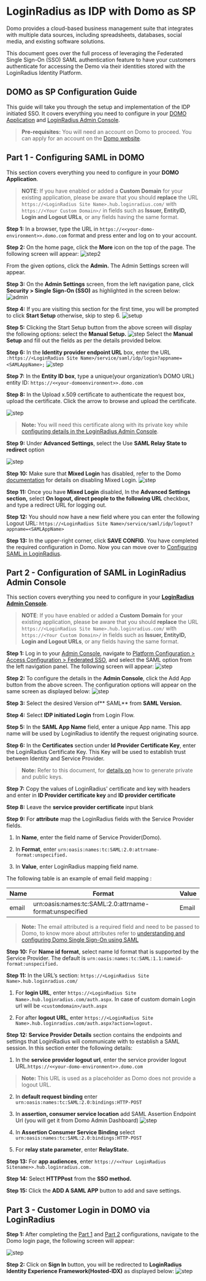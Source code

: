 # LoginRadius as IDP with Domo as SP

Domo provides a cloud-based business management suite that integrates with multiple data sources, including spreadsheets, databases, social media, and existing software solutions. 

This document goes over the full process of leveraging the Federated Single Sign-On (SSO) SAML authentication feature to have your customers authenticate for accessing the Demo via their identities stored with the LoginRadius Identity Platform. 

## DOMO as SP Configuration Guide

This guide will take you through the setup and implementation of the IDP initiated SSO. It covers everything you need to configure in your [DOMO Application](#partconfiguringsamlindomo1) and [LoginRadius Admin Console](#partconfigurationofsamlinloginradiusadminconsole2). 

>**Pre-requisites:** You will need an account on Domo to proceed. You can apply for an account on the [Domo website](https://www.domo.com/start/free?email=#/email).

## Part 1 - Configuring SAML in DOMO

This section covers everything you need to configure in your **DOMO Application**.

> **NOTE**: If you have enabled or added a **Custom Domain** for your existing application, please be aware that you should **replace** the URL `https://<LoginRadius Site Name>.hub.loginradius.com/` with `https://<Your Custom Domain>/`  in fields such as **Issuer, EntityID, Login and Logout URLs**, or any fields having the same format.

**Step 1:** In a browser, type the URL in  ```https://<<your-domo-environment>>.domo.com``` format and press enter and log on to your account.

**Step 2:** On the home page, click the **More** icon on the top of the page. 
The following screen will appear:
![step2](https://apidocs.lrcontent.com/images/Domo1_198625edfee40907985.68537091.png "step2")

From the given options, click the **Admin.** The Admin Settings screen will appear.

**Step 3:** On the **Admin Settings** screen, from the left navigation pane, click **Security > Single Sign-On (SSO)** as highlighted in the screen below:
![admin](https://apidocs.lrcontent.com/images/Domo2_134925edfeec0302850.57752864.png "settings")

**Step 4:** If you are visiting this section for the first time, you will be prompted to click **Start Setup** otherwise, skip to step 6. 
![setup](https://apidocs.lrcontent.com/images/Single-Sign-On-Wizard_181815c53776fb177c2-07778600_55855edfefd8400786.33779589.png "startup")

**Step 5:** Clicking the Start Setup button from the above screen will display the following options: select the **Manual Setup.**
![step](https://apidocs.lrcontent.com/images/domo5_276505edfefa47ae1b0.90285469.png "step")
Select the **Manual Setup** and fill out the fields as per the details provided below.

**Step 6:** In the **Identity provider endpoint URL** box, enter the URL ```:https://<LoginRadius Site Name>/service/saml/idp/login?appname=<SAMLAppName>;```
![step](https://apidocs.lrcontent.com/images/domo3_181055edfef01ed04f8.99702721.png "step")

**Step 7:** In the **Entity ID box**, type a unique(your organization’s DOMO URL) entity ID: ```https://<<your-domoenvironment>>.domo.com```

**Step 8:** In the Upload x.509 certificate to authenticate the request box, upload the certificate. Click the arrow to browse and upload the certificate.

![step](https://apidocs.lrcontent.com/images/domo8_21325edff4cd59f0a7.41212569.png "step")


>**Note:** You will need this certificate along with its private key while [configuring details in the LoginRadius Admin Console](#partconfigurationofsamlinloginradiusadminconsole2).

**Step 9:** Under **Advanced Settings**, select the Use **SAML Relay State to redirect** option

![step](https://apidocs.lrcontent.com/images/domo-9_271785edff573a57176.17310760.png "step")

**Step 10:** Make sure that **Mixed Login** has disabled, refer to the Domo [documentation](https://knowledge.domo.com/Administer/Implementing_Single_Sign-On/01Understanding_and_Configuring_Domo_Single_Sign-On_Using_SAML) for details on disabling Mixed Login.
![step](https://apidocs.lrcontent.com/images/domo10_156125edfffbf5ef533.26739098.png "step")

**Step 11:** Once you have **Mixed Login** disabled, In the **Advanced Settings section,** select **On logout, direct people to the following URL** checkbox, and type a redirect URL for logging out. 

**Step 12:** You should now have a new field where you can enter the following Logout URL: ```https://<LoginRadius Site Name>/service/saml/idp/logout?appname=<SAMLAppName>```

**Step 13:** In the upper-right corner, click **SAVE CONFIG**. 
You have completed the required configuration in Domo. Now you can move over to [Configuring SAML in LoginRadius](#partconfigurationofsamlinloginradiusadminconsole2).

## Part 2 - Configuration of SAML in LoginRadius Admin Console

This section covers everything you need to configure in your [**LoginRadius Admin Console**](https://adminconsole.loginradius.com/platform-configuration/access-configuration/federated-sso/saml).

> **NOTE**: If you have enabled or added a **Custom Domain** for your existing application, please be aware that you should **replace** the URL `https://<LoginRadius Site Name>.hub.loginradius.com/` with `https://<Your Custom Domain>/`  in fields such as **Issuer, EntityID, Login and Logout URLs**, or any fields having the same format.

**Step 1:** Log in to your [Admin Console](https://adminconsole.loginradius.com/), navigate to [Platform Configuration > Access Configuration > Federated SSO](https://adminconsole.loginradius.com/platform-configuration/access-configuration/federated-sso/saml), and select the SAML option from the left navigation panel.
The following screen will appear:
![step](https://apidocs.lrcontent.com/images/domo12_118315ee00d3d37caf6.89441810.png "step")

**Step 2:** To configure the details in the **Admin Console**, click the Add App button from the above screen. 
The configuration options will appear on the same screen as displayed below:
![step](https://apidocs.lrcontent.com/images/domo-13_259535ee01f66aa3454.17393706.png "step")

**Step 3:** Select the desired Version of** SAML** from **SAML Version.**

**Step 4:** Select **IDP initiated Login** from Login Flow.

**Step 5:** In the **SAML App Name** field, enter a unique App name. This app name will be used by LoginRadius to identify the request originating source.

**Step 6:** In the **Certificates** section under **Id Provider Certificate Key**, enter the LoginRadius Certificate Key. This Key will be used to establish trust between Identity and Service Provider.

>**Note:** Refer to this document, for [details on](https://www.loginradius.com/docs/single-sign-on/concept/saml-miscellaneous/certificate/) how to generate private and public keys.

**Step 7:** Copy the values of LoginRadius' certificate and key with headers and enter in **ID Provider certificate key** and **ID provider certificate**

**Step 8:** Leave the **service provider certificate** input blank 

**Step 9:** For **attribute** map the LoginRadius fields with the Service Provider fields.

   1.   In **Name**, enter the field name of Service Provider(Domo).

   2.   In **Format**, enter  ```urn:oasis:names:tc:SAML:2.0:attrname-format:unspecified.```

   3.   In **Value**, enter LoginRadius mapping field name.

The following table is an example of email field mapping : 

|Name|Format|Value|
|-------|---------|-------|
|email|urn:oasis:names:tc:SAML:2.0:attrname-format:unspecified| Email|

>**Note:** The email attributed is a required field and need to be passed to Domo, to know more about attributes refer to [understanding and configuring Domo Single Sign-On using SAML](https://knowledge.domo.com/Administer/Implementing_Single_Sign-On/01Understanding_and_Configuring_Domo_Single_Sign-On_Using_SAML)


**Step 10:** For **Name id format**, select name Id format that is supported by the Service Provider. The default is ```urn:oasis:names:tc:SAML:1.1:nameid-format:unspecified.```

**Step 11:** In the URL’s section: ```https://<LoginRadius Site Name>.hub.loginradius.com/```


1. For  **login URL**, enter  `https://<LoginRadius Site Name>.hub.loginradius.com/auth.aspx`.  In case of custom domain Login url will be `<customdomain>/auth.aspx`

2. For after **logout URL**, enter `https://<LoginRadius Site Name>.hub.loginradius.com/auth.aspx?action=logout.`

**Step 12:** **Service Provider Details** section contains the endpoints and settings that LoginRadius will communicate with to establish a SAML session. In this section enter the following details:

1. In the **service provider logout url**, enter the service provider logout URL.`https://<<your-domo-environment>>.domo.com`

 >**Note:** This URL is used as a placeholder as Domo does not provide a logout URL.

2. In  **default request binding** enter `urn:oasis:names:tc:SAML:2.0:bindings:HTTP-POST`

3. In **assertion, consumer service location** add SAML Assertion Endpoint Url (you will get it from Domo Admin Dashboard)
![step](https://apidocs.lrcontent.com/images/domo14_19195ee02492a33cf9.12228638.png "step")

4. In **Assertion Consumer Service Binding**   select ```urn:oasis:names:tc:SAML:2.0:bindings:HTTP-POST```

5. For **relay state parameter**, enter **RelayState.**


**Step 13:** For **app audiences**, enter ```https://<<Your LoginRadius Sitename>>.hub.loginradius.com.```

**Step 14:** Select **HTTPPost** from  the **SSO method.**

**Step 15:** Click the **ADD A SAML APP** button to add and save settings.

## Part 3 - Customer Login in DOMO via LoginRadius

**Step 1:** After completing the [Part 1](#partconfiguringsamlindomo1) and [Part 2](#partconfigurationofsamlinloginradiusadminconsole2)  configurations, navigate to the Domo login page, the following screen will appear:

![step](https://apidocs.lrcontent.com/images/domo15_209315ee025f715f3c6.79160587.png "step")

**Step 2:** Click on **Sign In** button, you will be redirected to **LoginRadius Identity Experience Framework(Hosted-IDX)** as displayed below:
![step](https://apidocs.lrcontent.com/images/domo16_27645ee0267b2ceee4.75744861.png "step")











